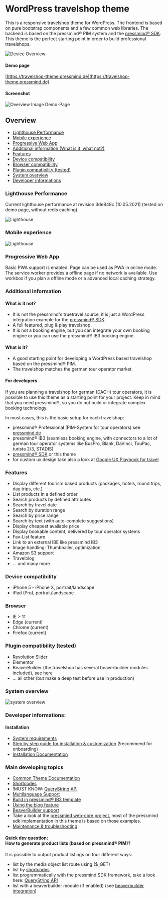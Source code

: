 # WordPress travelshop theme
This is a responsive travelshop theme for WordPress.
The frontend is based on pure bootstrap components and a few common web libraries.
The backend is based on the pressmind® PIM system and the [pressmind® SDK](https://github.com/pressmind/sdk).
This theme is the perfect starting point in order to build professional travelshops.

![Device Overview](./travelshop/assets/img/mockup.jpg)

#### Demo page
[https://travelshop-theme.pressmind.de](https://travelshop-theme.pressmind.de)

#### Screenshot
![Overview Image Demo-Page](./travelshop/assets/img/overview.jpg)

## Overview
* [Lighthouse Performance](#lighthouse-performance)
* [Mobile experience](#mobile-experience)
* [Progressive Web App](#progressive-web-app)
* [Additional information (What is it, what not?)](#additional-information)
* [Features](#features)
* [Device compatibility](#device-compatibility)
* [Browser compatibility](#browser)
* [Plugin compatibility (tested)](#plugin-compatibility-tested)
* [System overview](#system-overview)
* [Developer informations](#developer-informations)

### Lighthouse Performance
Current lighthouse performance at revision 3de848c (10.05.2021)
(tested on demo page, without redis caching). 

![Lighthouse](./travelshop/assets/img/lighthouse.jpg)

### Mobile experience

![Lighthouse](./travelshop/assets/img/mobile.jpg)

### Progressive Web App  
Basic PWA support is enabled. Page can be used as PWA in online mode. 
The service worker provides a offline page if no network is available. 
Use workbox if you plan a offline mode or a advanced local caching strategy.

### Additional information
#### What is it not?
* It is not the pressmind's truetravel source, it is just a WordPress integration example for the [pressmind® SDK](https://github.com/pressmind/sdk).
* A full featured, plug & play travelshop.
* It is not a booking engine, but you can integrate your own booking engine or you can use the pressmind® IB3 booking engine.

#### What is it?
* A good starting point for developing a WordPress based travelshop based on the pressmind® PIM.
* The travelshop matches the german tour operator market.

#### For developers
If you are planning a travelshop for german (DACH) tour operators, it is possible to use this theme as a starting point for your project.
Keep in mind that you need pressmind®, so you do not build or integrate complex booking technology.

In most cases, this is the basic setup for each travelshop:
* pressmind® Professional (PIM-System for tour operators) see [pressmind.de](https://www.pressmind.de)
* pressmind® IB3 (seamless booking engine, with connectors to a lot of german tour operator systems like BusPro, Blank, DaVinci, TouPac, turista 2/3, STADIS)
* [pressmind® SDK](https://github.com/pressmind/sdk) or this theme
* for custom ux design take also a look at [Google UX Playbook for travel](https://services.google.com/fh/files/events/pdf_travel_ux_playbook.pdf)

### Features
* Display different tourism based products (packages, hotels, round trips, day trips, etc.)
* List products in a defined order
* Search products by defined attributes
* Search by travel date
* Search by duration range
* Search by price range
* Search by text (with auto-complete suggestions)
* Display cheapest available price
* Display bookable content, delivered by tour operator systems
* Fav-List feature
* Link to an external IBE like pressmind IB3
* Image handling: Thumbnailer, optimization
* Amazon S3 support
* Travelblog
* ... and many more

### Device compatibility
- iPhone 5 - iPhone X, portrait/landscape
- iPad (Pro), portrait/landscape

### Browser
* IE > 11
* Edge (current)
* Chrome (current)
* Firefox (current)

### Plugin compatibility (tested)
* Revolution Slider
* Elementor
* BeaverBuilder (the travelshop has several beaverbuilder modules included), see [here](./travelshop/readme-beaverbuilder.md)
* ... all other (but make a deep test before use in production)

### System overview

![system overview](./travelshop/assets/img/pressmind_travelshop.png)


### Developer informations:

#### Installation
* [System requirements](./travelshop/readme-system-requirements.md)
* [Step by step guide for installation & customization](./travelshop/readme-step-by-step-guide.md) (!recommend for onboarding)
* [Installation Documentation](travelshop/readme-installation.md)
  
### Main developing topics
* [Common Theme Documentation](./travelshop/readme-theme.md)
* [Shortcodes](./travelshop/readme-shortcodes.md)
* !MUST KNOW:  [QueryString API](./travelshop/readme-querystring-api.md)
* [Multilanguage Support](./travelshop/readme-multilanguage.md)
* [Build in pressmind® IB3 template](./travelshop/readme-ibe-template.md)
* [Using the blog feature](./travelshop/readme-blog.md)
* [BeaverBuilder support](./travelshop/readme-beaverbuilder.md)
* Take a look at the [pressmind web-core project](https://github.com/pressmind/web-core-skeleton-basic/#quickstart),
  most of the pressmind sdk implementation in this theme is based on those examples.
* [Maintenance & troubleshooting](./travelshop/readme-maintenance.md)

#### Quick dev question:<br> How to generate product lists (based on pressmind® PIM)? 
It is possible to output product listings on four different ways:

* list by the media object list route using ($_GET)
* list by [shortcodes](./travelshop/readme-shortcodes.md)
* list programmatically with the pressmind SDK framework, take a look here: [QueryString API](./travelshop/readme-querystring-api.md)
* list with a beaverbuilder module (if enabled) (see [beaverbuilder integration](./travelshop/readme-beaverbuilder.md))

